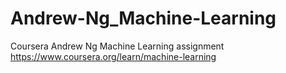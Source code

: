 # Andrew-Ng_Machine-Learning

Coursera Andrew Ng Machine Learning assignment
https://www.coursera.org/learn/machine-learning
